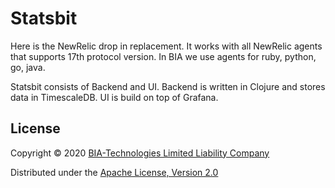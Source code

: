 # Statsbit

Here is the NewRelic drop in replacement. It works with all NewRelic agents that supports 17th protocol version.
In BIA we use agents for ruby, python, go, java.

Statsbit consists of Backend and UI.
Backend is written in Clojure and stores data in TimescaleDB.
UI is build on top of Grafana.

## License

Copyright © 2020 [BIA-Technologies Limited Liability Company](http://bia-tech.ru/)

Distributed under the [Apache License, Version 2.0](http://www.apache.org/licenses/LICENSE-2.0.html)
